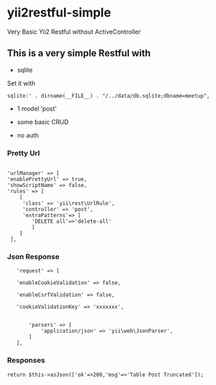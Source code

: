 # yii2restful-simple
Very Basic Yii2 Restful without ActiveController

## This is a very simple Restful with

* sqlite

Set it with 

`sqlite:' . dirname(__FILE__) . "/../data/db.sqlite;dbname=meetup",`


* 1 model 'post'


* some basic CRUD
* no auth

### Pretty Url 

```

'urlManager' => [
'enablePrettyUrl' => true,
'showScriptName' => false,
'rules' => [
	[
	 'class' => 'yii\rest\UrlRule', 
	 'controller' => 'post',
     'extraPatterns'=> [
		'DELETE all'=>'delete-all'
		]
    ]
 ],	
   ```
 
 ### Json Response 
 
 ```
	'request' => [

	'enableCookieValidation' => false,

	'enableCsrfValidation' => false,

	'cookieValidationKey' => 'xxxxxxx',


		'parsers' => [
			'application/json' => 'yii\web\JsonParser',
		]
	],	
```

### Responses 

`return $this->asJson(['ok'=>200,'msg'=>'Table Post Truncated']);`



